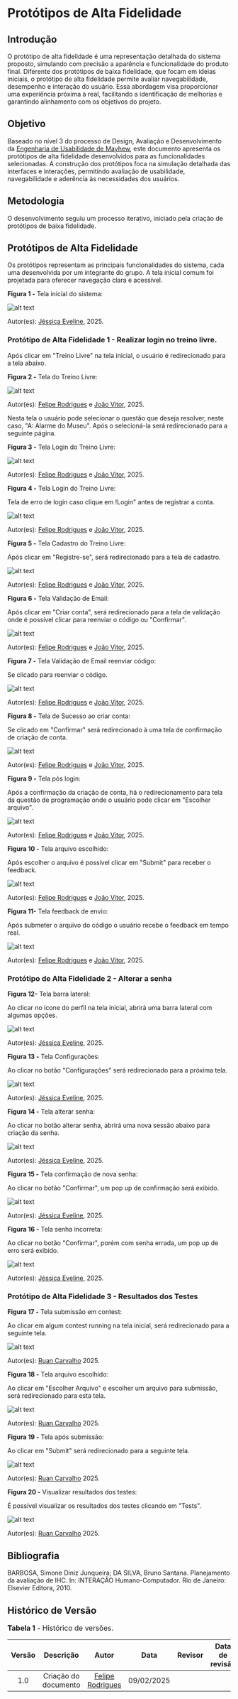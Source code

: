 # Protótipos de Alta Fidelidade

## Introdução

O protótipo de alta fidelidade é uma representação detalhada do sistema proposto, simulando com precisão a aparência e funcionalidade do produto final. Diferente dos protótipos de baixa fidelidade, que focam em ideias iniciais, o protótipo de alta fidelidade permite avaliar navegabilidade, desempenho e interação do usuário. Essa abordagem visa proporcionar uma experiência próxima à real, facilitando a identificação de melhorias e garantindo alinhamento com os objetivos do projeto.

## Objetivo

Baseado no nível 3 do processo de Design, Avaliação e Desenvolvimento da [Engenharia de Usabilidade de Mayhew](https://interacao-humano-computador.github.io/2024.2-CDMOJ/entregas/entrega_1/design/), este documento apresenta os protótipos de alta fidelidade desenvolvidos para as funcionalidades selecionadas. A construção dos protótipos foca na simulação detalhada das interfaces e interações, permitindo avaliação de usabilidade, navegabilidade e aderência às necessidades dos usuários.

## Metodologia

O desenvolvimento seguiu um processo iterativo, iniciado pela criação de protótipos de baixa fidelidade.

## Protótipos de Alta Fidelidade

Os protótipos representam as principais funcionalidades do sistema, cada uma desenvolvida por um integrante do grupo. A tela inicial comum foi projetada para oferecer navegação clara e acessível.

**Figura 1 -** Tela inicial do sistema:

![alt text](../../../assets/protipoaltafidelidade/telainicial.png)

Autor(es):  [Jéssica Eveline](https://github.com/xzxjesse), 2025.

### Protótipo de Alta Fidelidade 1 - Realizar login no treino livre.

Após clicar em "Treino Livre" na tela inicial, o usuário é redirecionado para a tela abaixo.

**Figura 2 -** Tela do Treino Livre:

![alt text](../../../assets/protipoaltafidelidade/telaTreinoLivre.png)

Autor(es): [Felipe Rodrigues](https://github.com/felipeJRdev) e [João Vitor](https://github.com/Jauzimm), 2025.

Nesta tela o usuário pode selecionar o questão que deseja resolver, neste caso, "A: Alarme do Museu". Após o selecioná-la será redirecionado para a seguinte página. 

**Figura 3 -** Tela Login do Treino Livre:

![alt text](../../../assets/protipoaltafidelidade/loginTreinoLivre.png)

Autor(es): [Felipe Rodrigues](https://github.com/felipeJRdev) e [João Vitor](https://github.com/Jauzimm), 2025.

**Figura 4 -** Tela Login do Treino Livre:

Tela de erro de login caso clique em !Login" antes de registrar a conta.

![alt text](../../../assets/protipoaltafidelidade/erroLogin.png)

Autor(es): [Felipe Rodrigues](https://github.com/felipeJRdev) e [João Vitor](https://github.com/Jauzimm), 2025.

**Figura 5 -** Tela Cadastro do Treino Livre:

Após clicar em "Registre-se", será redirecionado para a tela de cadastro.

![alt text](../../../assets/protipoaltafidelidade/telaCadastro.png)

Autor(es): [Felipe Rodrigues](https://github.com/felipeJRdev) e [João Vitor](https://github.com/Jauzimm), 2025.

**Figura 6 -** Tela Validação de Email:

Após clicar em "Criar conta", será redirecionado para a tela de validação onde é possível clicar para reenviar o código ou "Confirmar".

![alt text](../../../assets/protipoaltafidelidade/validacaoEmail.png)

Autor(es): [Felipe Rodrigues](https://github.com/felipeJRdev) e [João Vitor](https://github.com/Jauzimm), 2025.

**Figura 7 -** Tela Validação de Email reenviar código:

Se clicado para reenviar o código.

![alt text](../../../assets/protipoaltafidelidade/validacaoNovamente.png)

Autor(es): [Felipe Rodrigues](https://github.com/felipeJRdev) e [João Vitor](https://github.com/Jauzimm), 2025.

**Figura 8 -** Tela de Sucesso ao criar conta:

Se clicado em "Confirmar" será redirecionado à uma tela de confirmação de criação de conta.

![alt text](../../../assets/protipoaltafidelidade/confirmacaoContaCriada.png)

Autor(es): [Felipe Rodrigues](https://github.com/felipeJRdev) e [João Vitor](https://github.com/Jauzimm), 2025.

**Figura 9 -** Tela pós login:

Após a confirmação da criação de conta, há o redirecionamento para tela da questão de programação onde o usuário pode clicar em "Escolher arquivo".

![alt text](../../../assets/protipoaltafidelidade/telaPosLogin.png)

Autor(es): [Felipe Rodrigues](https://github.com/felipeJRdev) e [João Vitor](https://github.com/Jauzimm), 2025.

**Figura 10 -** Tela arquivo escolhido:

Após escolher o arquivo é possível clicar em "Submit" para receber o feedback.

![alt text](../../../assets/protipoaltafidelidade/arquivoEscolhido.png)

Autor(es): [Felipe Rodrigues](https://github.com/felipeJRdev) e [João Vitor](https://github.com/Jauzimm), 2025.

**Figura 11-** Tela feedback de envio:

Após submeter o arquivo do código o usuário recebe o feedback em tempo real.

![alt text](../../../assets/protipoaltafidelidade/feedbackTreinoLivre.gif)

Autor(es): [Felipe Rodrigues](https://github.com/felipeJRdev) e [João Vitor](https://github.com/Jauzimm), 2025.


### Protótipo de Alta Fidelidade 2 - Alterar a senha

**Figura 12-** Tela barra lateral:

Ao clicar no ícone do perfil na tela inicial, abrirá uma barra lateral com algumas opções.

![alt text](../../../assets/protipoaltafidelidade/barraLateral.png)

Autor(es): [Jéssica Eveline](https://github.com/xzxjesse), 2025.

**Figura 13 -** Tela Configurações:

Ao clicar no botão "Configurações" será redirecionado para a próxima tela.

![alt text](../../../assets/protipoaltafidelidade/telaConfiguracoes.png)

Autor(es): [Jéssica Eveline](https://github.com/xzxjesse), 2025.

**Figura 14 -** Tela alterar senha:

Ao clicar no botão alterar senha, abrirá uma nova sessão abaixo para criação da senha.

![alt text](../../../assets/protipoaltafidelidade/alterarSenha.png)

Autor(es): [Jéssica Eveline](https://github.com/xzxjesse), 2025.

**Figura 15 -** Tela confirmação de nova senha:

Ao clicar no botão "Confirmar", um pop up de confirmação será exibido.

![alt text](../../../assets/protipoaltafidelidade/confirmacaoNovaSenha.png)

Autor(es): [Jéssica Eveline](https://github.com/xzxjesse), 2025.

**Figura 16 -** Tela senha incorreta:

Ao clicar no botão "Confirmar", porém com senha errada, um pop up de erro será exibido.

![alt text](../../../assets/protipoaltafidelidade/senhaIncorreta.png)

Autor(es): [Jéssica Eveline](https://github.com/xzxjesse), 2025.


### Protótipo de Alta Fidelidade 3 - Resultados dos Testes

**Figura 17 -** Tela submissão em contest:

Ao clicar em algum contest running na tela inicial, será redirecionado para a seguinte tela.

![alt text](../../../assets/protipoaltafidelidade/submissaoContest.png)

Autor(es): [Ruan Carvalho](https://github.com/Ruan-Carvalho) 2025.

**Figura 18 -** Tela arquivo escolhido:

Ao clicar em "Escolher Arquivo" e escolher um arquivo para submissão, será redirecionado para esta tela.

![alt text](../../../assets/protipoaltafidelidade/arquivoEscolhidoContest.png)

Autor(es): [Ruan Carvalho](https://github.com/Ruan-Carvalho) 2025.

**Figura 19 -** Tela após submissão:

Ao clicar em "Submit" será redirecionado para a seguinte tela.

![alt text](../../../assets/protipoaltafidelidade/posSubmissao.png)

Autor(es): [Ruan Carvalho](https://github.com/Ruan-Carvalho) 2025.

**Figura 20 -** Visualizar resultados dos testes:

É possível visualizar os resultados dos testes clicando em "Tests".

![alt text](../../../assets/protipoaltafidelidade/resultadosTestes.png)

Autor(es): [Ruan Carvalho](https://github.com/Ruan-Carvalho) 2025.

## Bibliografia

BARBOSA, Simone Diniz Junqueira; DA SILVA, Bruno Santana. Planejamento da avaliação de IHC. In: INTERAÇÃO Humano-Computador. Rio de Janeiro: Elsevier Editora, 2010.

## Histórico de Versão

<font size="3"><p style="text-align: left">**Tabela 1** - Histórico de versões.</p></font>

| Versão |               Descrição                |   Autor    |    Data    |    Revisor     | Data de revisão |
| :----: | :------------------------------------: | :--------: | :--------: | :------------: | :-------------: |
|  1.0   | Criação do documento | [Felipe Rodrigues](https://github.com/felipeJRdev) | 09/02/2025 | |  |

